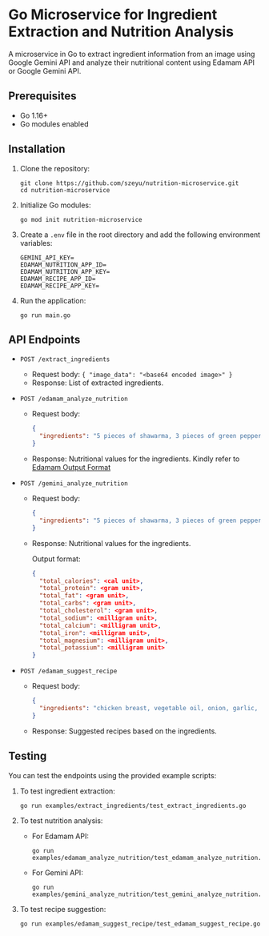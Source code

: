 # Go Microservice for Ingredient Extraction and Nutrition Analysis

A microservice in Go to extract ingredient information from an image using Google Gemini API and analyze their nutritional content using Edamam API or Google Gemini API.

## Prerequisites

- Go 1.16+
- Go modules enabled

## Installation

1. Clone the repository:
   ```
   git clone https://github.com/szeyu/nutrition-microservice.git
   cd nutrition-microservice
   ```

2. Initialize Go modules:
   ```
   go mod init nutrition-microservice
   ```

3. Create a `.env` file in the root directory and add the following environment variables:
   ```
   GEMINI_API_KEY=
   EDAMAM_NUTRITION_APP_ID=
   EDAMAM_NUTRITION_APP_KEY=
   EDAMAM_RECIPE_APP_ID=
   EDAMAM_RECIPE_APP_KEY=
   ```

4. Run the application:
   ```
   go run main.go
   ```

## API Endpoints

- `POST /extract_ingredients`
  - Request body: `{ "image_data": "<base64 encoded image>" }`
  - Response: List of extracted ingredients.

- `POST /edamam_analyze_nutrition`
  - Request body: 
    ```json
    {
      "ingredients": "5 pieces of shawarma, 3 pieces of green pepper, 1 bowl of tomato salad, 1 bowl of sauce, 1 bowl of fries, 1 plate of fries, 1 plate of chicken"
    }
    ```
  - Response: Nutritional values for the ingredients. Kindly refer to [Edamam Output Format](https://api.edamam.com/doc/open-api/nutrition-analysis-v1.yaml)

- `POST /gemini_analyze_nutrition`
  - Request body: 
    ```json
    {
      "ingredients": "5 pieces of shawarma, 3 pieces of green pepper, 1 bowl of tomato salad, 1 bowl of sauce, 1 bowl of fries, 1 plate of fries, 1 plate of chicken"
    }
    ```
  - Response: Nutritional values for the ingredients.
    
    Output format:
    ```json
    {
      "total_calories": <cal unit>,
      "total_protein": <gram unit>,
      "total_fat": <gram unit>,
      "total_carbs": <gram unit>,
      "total_cholesterol": <gram unit>,
      "total_sodium": <milligram unit>,
      "total_calcium": <milligram unit>,
      "total_iron": <milligram unit>,
      "total_magnesium": <milligram unit>,
      "total_potassium": <milligram unit>
    }
    ```

- `POST /edamam_suggest_recipe`
  - Request body: 
    ```json
    {
      "ingredients": "chicken breast, vegetable oil, onion, garlic, tomato, salt"
    }
    ```
  - Response: Suggested recipes based on the ingredients.

## Testing

You can test the endpoints using the provided example scripts:

1. To test ingredient extraction:
   ```
   go run examples/extract_ingredients/test_extract_ingredients.go
   ```

2. To test nutrition analysis:

   * For Edamam API:
      ```
      go run examples/edamam_analyze_nutrition/test_edamam_analyze_nutrition.go
      ```

   * For Gemini API:
      ```
      go run examples/gemini_analyze_nutrition/test_gemini_analyze_nutrition.go
      ```

3. To test recipe suggestion:
   ```
   go run examples/edamam_suggest_recipe/test_edamam_suggest_recipe.go
   ```